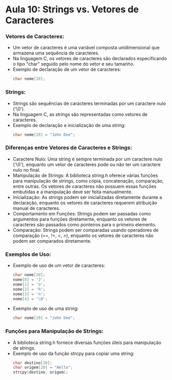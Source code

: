 # Aula 10: Strings vs. Vetores de Caracteres

### Vetores de Caracteres:
   - Um vetor de caracteres é uma variável composta unidimensional que armazena uma sequência de caracteres.
   - Na linguagem C, os vetores de caracteres são declarados especificando o tipo "char" seguido pelo nome do vetor e seu tamanho.
   - Exemplo de declaração de um vetor de caracteres:
     ```C
     char nome[20];
     ```

### Strings:
   - Strings são sequências de caracteres terminadas por um caractere nulo ('\0').
   - Na linguagem C, as strings são representadas como vetores de caracteres.
   - Exemplo de declaração e inicialização de uma string:
     ```C
     char nome[20] = "John Doe";
     ```

### Diferenças entre Vetores de Caracteres e Strings:
   - Caractere Nulo: Uma string é sempre terminada por um caractere nulo ('\0'), enquanto um vetor de caracteres pode ou não ter um caractere nulo no final.
   - Manipulação de Strings: A biblioteca string.h oferece várias funções para manipulação de strings, como cópia, concatenação, comparação, entre outras. Os vetores de caracteres não possuem essas funções embutidas e a manipulação deve ser feita manualmente.
   - Inicialização: As strings podem ser inicializadas diretamente durante a declaração, enquanto os vetores de caracteres requerem atribuição manual de caracteres.
   - Comportamento em Funções: Strings podem ser passadas como argumentos para funções diretamente, enquanto os vetores de caracteres são passados como ponteiros para o primeiro elemento.
   - Comparação: Strings podem ser comparadas usando operadores de comparação (==, !=, <, >), enquanto os vetores de caracteres não podem ser comparados diretamente.

### Exemplos de Uso:
   - Exemplo de uso de um vetor de caracteres:
     ```C
     char nome[20];
     nome[0] = 'J';
     nome[1] = 'o';
     nome[2] = 'h';
     nome[3] = 'n';
     nome[4] = '\0';
     ```

   - Exemplo de uso de uma string:
     ```C
     char nome[20] = "John Doe";
     ```

### Funções para Manipulação de Strings:
   - A biblioteca string.h fornece diversas funções úteis para manipulação de strings.
   - Exemplo de uso da função strcpy para copiar uma string:
     ```C
     char destino[20];
     char origem[20] = "Hello";
     strcpy(destino, origem);
     ```

